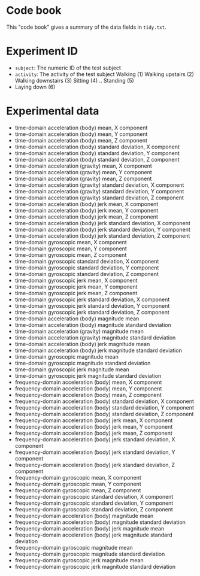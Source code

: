 # Code book

This "code book" gives a summary of the data fields in `tidy.txt`.

# Experiment ID

* `subject`: The numeric ID of the test subject
* `activity`: The activity of the test subject
    Walking (1)
    Walking upstairs (2)
    Walking downstairs (3)
    Sitting (4)
.. Standing (5)
* Laying down (6)

# Experimental data

* time-domain acceleration (body) mean, X component
* time-domain acceleration (body) mean, Y component
* time-domain acceleration (body) mean, Z component
* time-domain acceleration (body) standard deviation, X component
* time-domain acceleration (body) standard deviation, Y component
* time-domain acceleration (body) standard deviation, Z component
* time-domain acceleration (gravity) mean, X component
* time-domain acceleration (gravity) mean, Y component
* time-domain acceleration (gravity) mean, Z component
* time-domain acceleration (gravity) standard deviation, X component
* time-domain acceleration (gravity) standard deviation, Y component
* time-domain acceleration (gravity) standard deviation, Z component
* time-domain acceleration (body) jerk mean, X component
* time-domain acceleration (body) jerk mean, Y component
* time-domain acceleration (body) jerk mean, Z component
* time-domain acceleration (body) jerk standard deviation, X component
* time-domain acceleration (body) jerk standard deviation, Y component
* time-domain acceleration (body) jerk standard deviation, Z component
* time-domain gyroscopic mean, X component
* time-domain gyroscopic mean, Y component
* time-domain gyroscopic mean, Z component
* time-domain gyroscopic standard deviation, X component
* time-domain gyroscopic standard deviation, Y component
* time-domain gyroscopic standard deviation, Z component
* time-domain gyroscopic jerk mean, X component
* time-domain gyroscopic jerk mean, Y component
* time-domain gyroscopic jerk mean, Z component
* time-domain gyroscopic jerk standard deviation, X component
* time-domain gyroscopic jerk standard deviation, Y component
* time-domain gyroscopic jerk standard deviation, Z component
* time-domain acceleration (body) magnitude mean
* time-domain acceleration (body) magnitude standard deviation
* time-domain acceleration (gravity) magnitude mean
* time-domain acceleration (gravity) magnitude standard deviation
* time-domain acceleration (body) jerk magnitude mean
* time-domain acceleration (body) jerk magnitude standard deviation
* time-domain gyroscopic magnitude mean
* time-domain gyroscopic magnitude standard deviation
* time-domain gyroscopic jerk magnitude mean
* time-domain gyroscopic jerk magnitude standard deviation
* frequency-domain acceleration (body) mean, X component
* frequency-domain acceleration (body) mean, Y component
* frequency-domain acceleration (body) mean, Z component
* frequency-domain acceleration (body) standard deviation, X component
* frequency-domain acceleration (body) standard deviation, Y component
* frequency-domain acceleration (body) standard deviation, Z component
* frequency-domain acceleration (body) jerk mean, X component
* frequency-domain acceleration (body) jerk mean, Y component
* frequency-domain acceleration (body) jerk mean, Z component
* frequency-domain acceleration (body) jerk standard deviation, X component
* frequency-domain acceleration (body) jerk standard deviation, Y component
* frequency-domain acceleration (body) jerk standard deviation, Z component
* frequency-domain gyroscopic mean, X component
* frequency-domain gyroscopic mean, Y component
* frequency-domain gyroscopic mean, Z component
* frequency-domain gyroscopic standard deviation, X component
* frequency-domain gyroscopic standard deviation, Y component
* frequency-domain gyroscopic standard deviation, Z component
* frequency-domain acceleration (body) magnitude mean
* frequency-domain acceleration (body) magnitude standard deviation
* frequency-domain acceleration (body) jerk magnitude mean
* frequency-domain acceleration (body) jerk magnitude standard deviation
* frequency-domain gyroscopic magnitude mean
* frequency-domain gyroscopic magnitude standard deviation
* frequency-domain gyroscopic jerk magnitude mean
* frequency-domain gyroscopic jerk magnitude standard deviation